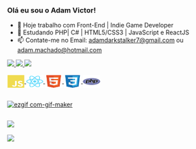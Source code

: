 ### Olá eu sou o Adam Victor! 

- 🔭 Hoje trabalho com Front-End | Indie Game Developer
- 🌱 Estudando PHP| C# | HTML5/CSS3 | JavaScript e ReactJS
- 📫 Contate-me no Email: adamdarkstalker7@gmail.com ou adam.machado@hotmail.com  

<div>
  
  <a href="https://github.com/RyzeZero">
  <img height="180em" src="https://github-readme-stats.vercel.app/api?username=RyzeZero&show_icons=true&theme=highcontrast&include_all_commits=true&count_private=true"/>
  
  <img height="180em" src="https://github-readme-stats.vercel.app/api/top-langs/?username=RyzeZero&layout=compact&langs_count=8&theme=highcontrast"/>
  <img height="180em" src="https://github-readme-stats.vercel.app/api/top-langs/?username=RyzeZero&theme=highcontrast"/>
  
    
</div>
  
<div style="display: inline_block"><br>
  <img align="center" alt="Js" height="30" width="40" src="https://raw.githubusercontent.com/devicons/devicon/master/icons/javascript/javascript-plain.svg">
  
  <img align="center" alt="React" height="30" width="40" src="https://raw.githubusercontent.com/devicons/devicon/master/icons/react/react-original.svg">
  
  <img align="center" alt="HTML" height="30" width="40" src="https://raw.githubusercontent.com/devicons/devicon/master/icons/html5/html5-original.svg">
  
  <img align="center" alt="CSS" height="30" width="40" src="https://raw.githubusercontent.com/devicons/devicon/master/icons/css3/css3-original.svg">
  
  <img align="center" alt="PHP" height="30" width="40" src="https://raw.githubusercontent.com/devicons/devicon/master/icons/php/php-original.svg">
  
</div>

 ##
  ![ezgif com-gif-maker](https://user-images.githubusercontent.com/79824959/128319363-c650612c-5fb0-4c15-b547-db70f087228c.gif)
 ## 
<div>
  
  <a href = "mailto:adamdarkstalker7@gmail.com"><img src="https://img.shields.io/badge/-Gmail-%23333?style=for-the-badge&logo=gmail&logoColor=white" target="_blank"></a>
  
  <a href="https://www.linkedin.com/in/adamvictor23/" target="_blank"><img src="https://img.shields.io/badge/-LinkedIn-%230077B5?style=for-the-badge&logo=linkedin&logoColor=white" target="_blank"></a> 
 

</div>

